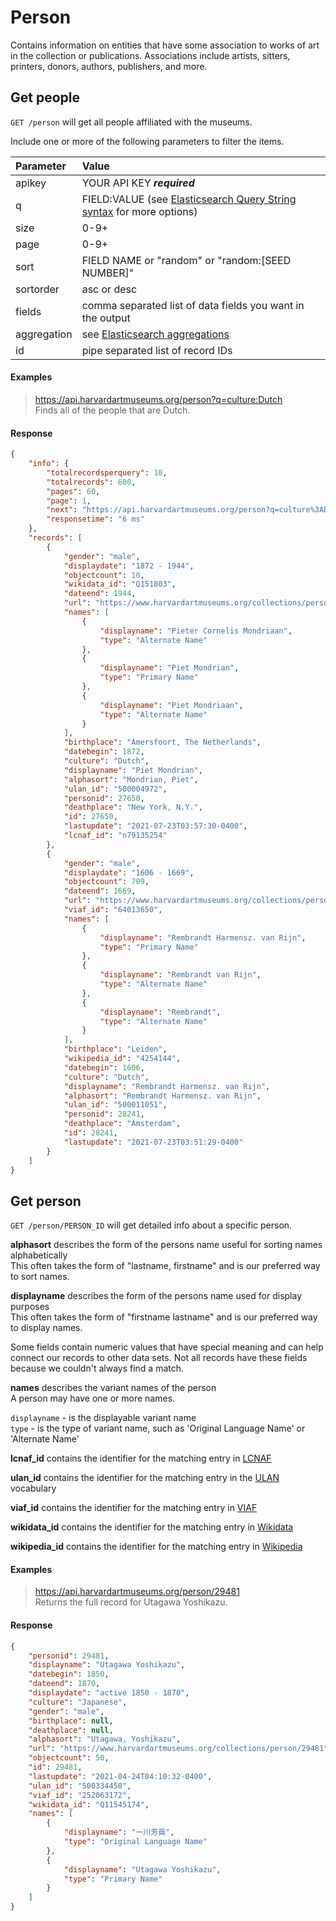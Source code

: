 # Person

Contains information on entities that have some association to works of art in the collection or publications. Associations include artists, sitters, printers, donors, authors, publishers, and more.

## Get people

`GET /person` will get all people affiliated with the museums.

Include one or more of the following parameters to filter the items.

| Parameter | Value |
| :--------- | :----- |
| apikey | YOUR API KEY ***required*** |
| q | FIELD:VALUE (see [Elasticsearch Query String syntax](https://www.elastic.co/guide/en/elasticsearch/reference/7.17/query-dsl-query-string-query.html) for more options) |
| size | 0-9+ |
| page | 0-9+ |
| sort | FIELD NAME or "random" or "random:[SEED NUMBER]" |
| sortorder | asc or desc |
| fields | comma separated list of data fields you want in the output |
| aggregation |  see [Elasticsearch aggregations](http://www.elastic.co/guide/en/elasticsearch/reference/7.17/search-aggregations.html#_structuring_aggregations) |
| id | pipe separated list of record IDs |

#### Examples

> https://api.harvardartmuseums.org/person?q=culture:Dutch  
> Finds all of the people that are Dutch.    

#### Response

```json
{
    "info": {
        "totalrecordsperquery": 10,
        "totalrecords": 600,
        "pages": 60,
        "page": 1,
        "next": "https://api.harvardartmuseums.org/person?q=culture%3ADutch&size=10&page=2",
        "responsetime": "6 ms"
    },
    "records": [
        {
            "gender": "male",
            "displaydate": "1872 - 1944",
            "objectcount": 10,
            "wikidata_id": "Q151803",
            "dateend": 1944,
            "url": "https://www.harvardartmuseums.org/collections/person/27650",
            "names": [
                {
                    "displayname": "Pieter Cornelis Mondriaan",
                    "type": "Alternate Name"
                },
                {
                    "displayname": "Piet Mondrian",
                    "type": "Primary Name"
                },
                {
                    "displayname": "Piet Mondriaan",
                    "type": "Alternate Name"
                }
            ],
            "birthplace": "Amersfoort, The Netherlands",
            "datebegin": 1872,
            "culture": "Dutch",
            "displayname": "Piet Mondrian",
            "alphasort": "Mondrian, Piet",
            "ulan_id": "500004972",
            "personid": 27650,
            "deathplace": "New York, N.Y.",
            "id": 27650,
            "lastupdate": "2021-07-23T03:57:30-0400",
            "lcnaf_id": "n79135254"
        },
        {
            "gender": "male",
            "displaydate": "1606 - 1669",
            "objectcount": 709,
            "dateend": 1669,
            "url": "https://www.harvardartmuseums.org/collections/person/28241",
            "viaf_id": "64013650",
            "names": [
                {
                    "displayname": "Rembrandt Harmensz. van Rijn",
                    "type": "Primary Name"
                },
                {
                    "displayname": "Rembrandt van Rijn",
                    "type": "Alternate Name"
                },
                {
                    "displayname": "Rembrandt",
                    "type": "Alternate Name"
                }
            ],
            "birthplace": "Leiden",
            "wikipedia_id": "4254144",
            "datebegin": 1606,
            "culture": "Dutch",
            "displayname": "Rembrandt Harmensz. van Rijn",
            "alphasort": "Rembrandt Harmensz. van Rijn",
            "ulan_id": "500011051",
            "personid": 28241,
            "deathplace": "Amsterdam",
            "id": 28241,
            "lastupdate": "2021-07-23T03:51:29-0400"
        }
    ]
}
```

## Get person

`GET /person/PERSON_ID` will get detailed info about a specific person.

**alphasort** describes the form of the persons name useful for sorting names alphabetically  
This often takes the form of "lastname, firstname" and is our preferred way to sort names.  

**displayname** describes the form of the persons name used for display purposes  
This often takes the form of "firstname lastname" and is our preferred way to display names.  

Some fields contain numeric values that have special meaning and can help connect our records to other data sets. Not all records have these fields because we couldn't always find a match. 

**names** describes the variant names of the person  
A person may have one or more names.

`displayname` - is the displayable variant name    
`type` - is the type of variant name, such as 'Original Language Name' or 'Alternate Name'  

**lcnaf_id** contains the identifier for the matching entry in [LCNAF](https://id.loc.gov/authorities/names)

**ulan_id** contains the identifier for the matching entry in the [ULAN](http://www.getty.edu/research/tools/vocabularies/ulan/) vocabulary

**viaf_id** contains the identifier for the matching entry in [VIAF](https://viaf.org/)

**wikidata_id** contains the identifier for the matching entry in [Wikidata](https://www.wikidata.org/)

**wikipedia_id** contains the identifier for the matching entry in [Wikipedia](http://www.wikipedia.org/)

#### Examples

> https://api.harvardartmuseums.org/person/29481  
> Returns the full record for Utagawa Yoshikazu.

#### Response

```json
{
    "personid": 29481,
    "displayname": "Utagawa Yoshikazu",
    "datebegin": 1850,
    "dateend": 1870,
    "displaydate": "active 1850 - 1870",
    "culture": "Japanese",
    "gender": "male",
    "birthplace": null,
    "deathplace": null,
    "alphasort": "Utagawa, Yoshikazu",
    "url": "https://www.harvardartmuseums.org/collections/person/29481",
    "objectcount": 50,
    "id": 29481,
    "lastupdate": "2021-04-24T04:10:32-0400",
    "ulan_id": "500334458",
    "viaf_id": "252063172",
    "wikidata_id": "Q11545174",
    "names": [
        {
            "displayname": "一川芳員",
            "type": "Original Language Name"
        },
        {
            "displayname": "Utagawa Yoshikazu",
            "type": "Primary Name"
        }
    ]
}
```

